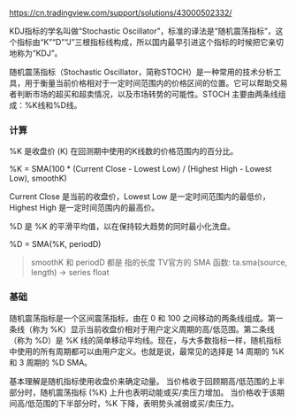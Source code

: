 https://cn.tradingview.com/support/solutions/43000502332/


KDJ指标的学名叫做“Stochastic Oscillator”，标准的译法是“随机震荡指标”，这个指标由“K”“D”“J”三根指标线构成，所以国内最早引进这个指标的时候把它亲切地称为“KDJ”。


随机震荡指标（Stochastic Oscillator，简称STOCH）是一种常用的技术分析工具，用于衡量当前价格相对于一定时间范围内的价格区间的位置。它可以帮助交易者判断市场的超买和超卖情况，以及市场转势的可能性。STOCH 主要由两条线组成：%K线和%D线。


### 计算

%K 是收盘价 (K) 在回测期中使用的K线数的价格范围内的百分比。

%K = SMA(100 * (Current Close - Lowest Low) / (Highest High - Lowest Low), smoothK)

Current Close  是当前的收盘价，Lowest Low 是一定时间范围内的最低价，Highest High 是一定时间范围内的最高价。



%D 是 %K 的平滑平均值，以在保持较大趋势的同时最小化洗盘。

%D = SMA(%K, periodD)

> smoothK 和 periodD 都是 指的长度
>  TV官方的 SMA 函数:  ta.sma(source, length) → series float


### 基础

随机震荡指标是一个区间震荡指标，由在 0 和 100 之间移动的两条线组成。第一条线（称为 %K）显示当前收盘价相对于用户定义周期的高/低范围。第二条线（称为 %D）是 %K 线的简单移动平均线。现在，与大多数指标一样，随机指标中使用的所有周期都可以由用户定义。也就是说，最常见的选择是 14 周期的 %K 和 3 周期的 %D SMA。

基本理解是随机指标使用收盘价来确定动量。 当价格收于回顾期高/低范围的上半部分时，随机震荡指标 (%K) 上升也表明动能或买/卖压力增加。 当价格收于该期间高/低范围的下半部分时，%K 下降，表明势头减弱或买/卖压力。